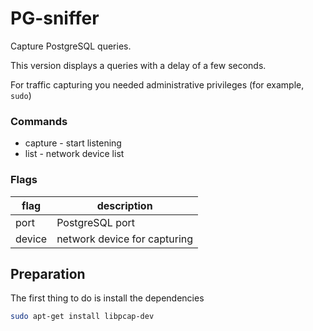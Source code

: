 # PG-sniffer

Capture PostgreSQL queries.

This version displays a queries with a delay of a few seconds.

For traffic capturing you needed administrative privileges (for example, `sudo`)

### Commands
* capture - start listening
* list - network device list

### Flags
| flag   | description                  |
|--------|------------------------------|
| port   | PostgreSQL port              |
| device | network device for capturing |


## Preparation
The first thing to do is install the dependencies

```bash
sudo apt-get install libpcap-dev
```